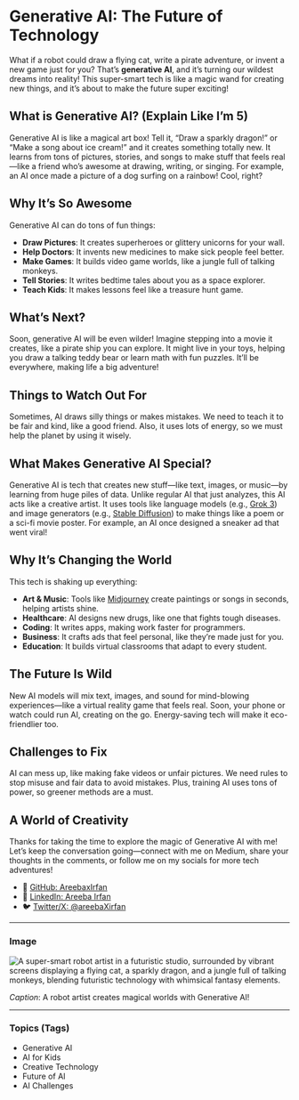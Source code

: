 # Generative AI: The Future of Technology

What if a robot could draw a flying cat, write a pirate adventure, or invent a new game just for you? That’s **generative AI**, and it’s turning our wildest dreams into reality! This super-smart tech is like a magic wand for creating new things, and it’s about to make the future super exciting!

## What is Generative AI? (Explain Like I’m 5)

Generative AI is like a magical art box! Tell it, “Draw a sparkly dragon!” or “Make a song about ice cream!” and it creates something totally new. It learns from tons of pictures, stories, and songs to make stuff that feels real—like a friend who’s awesome at drawing, writing, or singing. For example, an AI once made a picture of a dog surfing on a rainbow! Cool, right?

## Why It’s So Awesome

Generative AI can do tons of fun things:

- **Draw Pictures**: It creates superheroes or glittery unicorns for your wall.
- **Help Doctors**: It invents new medicines to make sick people feel better.
- **Make Games**: It builds video game worlds, like a jungle full of talking monkeys.
- **Tell Stories**: It writes bedtime tales about you as a space explorer.
- **Teach Kids**: It makes lessons feel like a treasure hunt game.

## What’s Next?

Soon, generative AI will be even wilder! Imagine stepping into a movie it creates, like a pirate ship you can explore. It might live in your toys, helping you draw a talking teddy bear or learn math with fun puzzles. It’ll be everywhere, making life a big adventure!

## Things to Watch Out For

Sometimes, AI draws silly things or makes mistakes. We need to teach it to be fair and kind, like a good friend. Also, it uses lots of energy, so we must help the planet by using it wisely.

## What Makes Generative AI Special?

Generative AI is tech that creates new stuff—like text, images, or music—by learning from huge piles of data. Unlike regular AI that just analyzes, this AI acts like a creative artist. It uses tools like language models (e.g., [Grok 3](https://grok.com)) and image generators (e.g., [Stable Diffusion](https://stability.ai/stable-diffusion)) to make things like a poem or a sci-fi movie poster. For example, an AI once designed a sneaker ad that went viral!

## Why It’s Changing the World

This tech is shaking up everything:

- **Art & Music**: Tools like [Midjourney](https://www.midjourney.com) create paintings or songs in seconds, helping artists shine.
- **Healthcare**: AI designs new drugs, like one that fights tough diseases.
- **Coding**: It writes apps, making work faster for programmers.
- **Business**: It crafts ads that feel personal, like they’re made just for you.
- **Education**: It builds virtual classrooms that adapt to every student.

## The Future Is Wild

New AI models will mix text, images, and sound for mind-blowing experiences—like a virtual reality game that feels real. Soon, your phone or watch could run AI, creating on the go. Energy-saving tech will make it eco-friendlier too.

## Challenges to Fix

AI can mess up, like making fake videos or unfair pictures. We need rules to stop misuse and fair data to avoid mistakes. Plus, training AI uses tons of power, so greener methods are a must.

## A World of Creativity

Thanks for taking the time to explore the magic of Generative AI with me! Let’s keep the conversation going—connect with me on Medium, share your thoughts in the comments, or follow me on my socials for more tech adventures!

- 🐙 [GitHub: AreebaxIrfan](https://github.com/AreebaxIrfan)  
- 💼 [LinkedIn: Areeba Irfan](https://www.linkedin.com/in/areebairfan/)  
- 🐦 [Twitter/X: @areebaXirfan](https://x.com/areebaXirfan)

---

### Image
![A super-smart robot artist in a futuristic studio, surrounded by vibrant screens displaying a flying cat, a sparkly dragon, and a jungle full of talking monkeys, blending futuristic technology with whimsical fantasy elements.](attachment://g.jpg)

*Caption*: A robot artist creates magical worlds with Generative AI!

---

### Topics (Tags)

- Generative AI
- AI for Kids
- Creative Technology
- Future of AI
- AI Challenges
